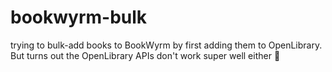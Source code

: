 # bookwyrm-bulk

trying to bulk-add books to BookWyrm by first adding them to OpenLibrary. But turns out the OpenLibrary APIs don't work super well either 🙈
